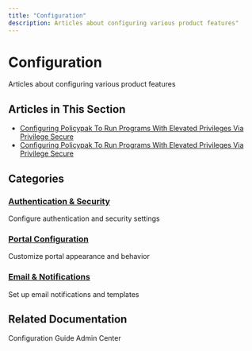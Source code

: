 ```yaml
---
title: "Configuration"
description: Articles about configuring various product features"
---
```


# Configuration

Articles about configuring various product features

## Articles in This Section

- [Configuring Policypak To Run Programs With Elevated Privileges Via Privilege Secure](./configuring-policypak-to-run-programs-with-elevated-privileges-via-privilege-secure)
- [Configuring Policypak To Run Programs With Elevated Privileges Via Privilege Secure](./configuring-policypak-to-run-programs-with-elevated-privileges-via-privilege-secure)

## Categories

### [Authentication & Security](./authentication/)
Configure authentication and security settings

### [Portal Configuration](./portal/)
Customize portal appearance and behavior

### [Email & Notifications](./notifications/)
Set up email notifications and templates

## Related Documentation

Configuration Guide
Admin Center

